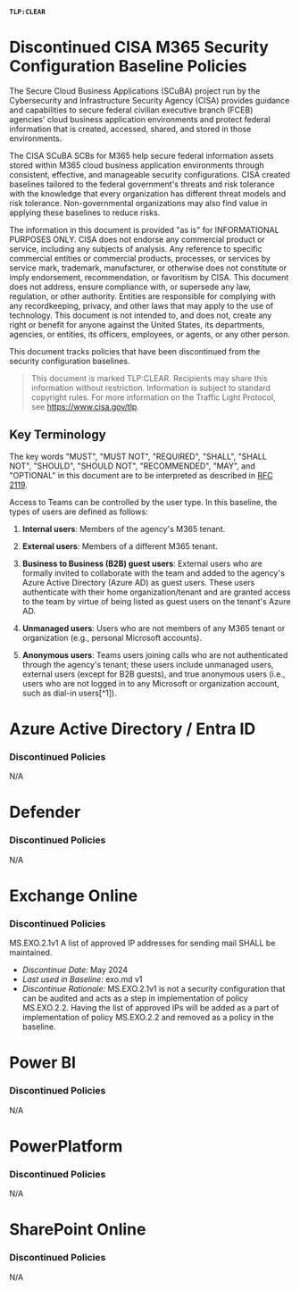 **`TLP:CLEAR`**
# Discontinued CISA M365 Security Configuration Baseline Policies

The Secure Cloud Business Applications (SCuBA) project run by the Cybersecurity and Infrastructure Security Agency (CISA) provides guidance and capabilities to secure federal civilian executive branch (FCEB) agencies' cloud business application environments and protect federal information that is created, accessed, shared, and stored in those environments.

The CISA SCuBA SCBs for M365 help secure federal information assets stored within M365 cloud business application environments through consistent, effective, and manageable security configurations. CISA created baselines tailored to the federal government's threats and risk tolerance with the knowledge that every organization has different threat models and risk tolerance. Non-governmental organizations may also find value in applying these baselines to reduce risks.

The information in this document is provided "as is" for INFORMATIONAL PURPOSES ONLY. CISA does not endorse any commercial product or service, including any subjects of analysis. Any reference to specific commercial entities or commercial products, processes, or services by service mark, trademark, manufacturer, or otherwise does not constitute or imply endorsement, recommendation, or favoritism by CISA. This document does not address, ensure compliance with, or supersede any law, regulation, or other authority. Entities are responsible for complying with any recordkeeping, privacy, and other laws that may apply to the use of technology. This document is not intended to, and does not, create any right or benefit for anyone against the United States, its departments, agencies, or entities, its officers, employees, or agents, or any other person.

This document tracks policies that have been discontinued from the security configuration baselines.

> This document is marked TLP:CLEAR. Recipients may share this information without restriction. Information is subject to standard copyright rules. For more information on the Traffic Light Protocol, see https://www.cisa.gov/tlp.

## Key Terminology
The key words "MUST", "MUST NOT", "REQUIRED", "SHALL", "SHALL NOT", "SHOULD", "SHOULD NOT", "RECOMMENDED", "MAY", and "OPTIONAL" in this document are to be interpreted as described in [RFC 2119](https://datatracker.ietf.org/doc/html/rfc2119).

Access to Teams can be controlled by the user type. In this baseline,
the types of users are defined as follows:

1.  **Internal users**: Members of the agency's M365 tenant.

2.  **External users**: Members of a different M365 tenant.

3.  **Business to Business (B2B) guest users**: External users who are
    formally invited to collaborate with the team and added to the
    agency's Azure Active Directory (Azure AD) as guest users. These users
    authenticate with their home organization/tenant and are granted
    access to the team by virtue of being listed as guest users on the
    tenant's Azure AD.

4.  **Unmanaged users**: Users who are not members of any M365 tenant or
    organization (e.g., personal Microsoft accounts).

5.  **Anonymous users**: Teams users joining calls who are not
    authenticated through the agency's tenant; these users include unmanaged
    users, external users (except for B2B guests), and true anonymous
    users (i.e., users who are not logged in to any Microsoft or
    organization account, such as dial-in users[^1]).

# Azure Active Directory / Entra ID

### Discontinued Policies 

N/A

# Defender

### Discontinued Policies 

N/A

# Exchange Online

### Discontinued Policies 
MS.EXO.2.1v1
A list of approved IP addresses for sending mail SHALL be maintained.
- _Discontinue Date:_ May 2024
- _Last used in Baseline:_ exo.md v1
- _Discontinue Rationale:_ MS.EXO.2.1v1 is not a security configuration that can be audited and acts as a step in implementation of policy MS.EXO.2.2. Having the list of approved IPs will be added as a part of implementation of policy MS.EXO.2.2 and removed as a policy in the baseline.

# Power BI

### Discontinued Policies 

N/A


# PowerPlatform

### Discontinued Policies 

N/A

# SharePoint Online

### Discontinued Policies 

N/A
